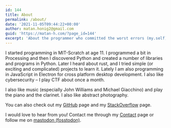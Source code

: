 ```yaml
---
id: 144
title: About
permalink: /about/
date: '2021-11-05T09:44:22+00:00'
author: matan.honig2@gmail.com
guid: 'https://matan-h.com/?page_id=144'
excerpt: 'About the programmer who committed the worst errors (my.self)'
---
```

I started programming in MIT-Scratch at age 11. I programmed a bit in Processing and then I discovered Python and created a number of libraries and programs in Python. Later I heard about rust, and I tried simple (or exciting and complicated) projects to learn it. Lately I am also programming in JavaScript in Electron for cross platform desktop development. I also like cybersecurity – I play CTF about once a month.

I also like music (especially John Williams and Michael Giacchino) and play the piano and the clarinet. I also like abstract photography.

You can also check out my [GitHub](https://github.com/matan-h) page and my [StackOverflow](https://stackoverflow.com/users/12269724/matan-h) page.

I would love to hear from you! Contact me through my [Contact](/contact/) page or follow me on [mastodon (fosstodon)](https://fosstodon.org/@matan_h).